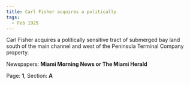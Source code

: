 ```yaml
---  
title: Carl Fisher acquires a politically  
tags:  
  - Feb 1925  
---  
```

  
Carl Fisher acquires a politically sensitive tract of submerged bay land south of the main channel and west of the Peninsula Terminal Company property.  
  
Newspapers: **Miami Morning News or The Miami Herald**  
  
Page: **1**, Section: **A** 
